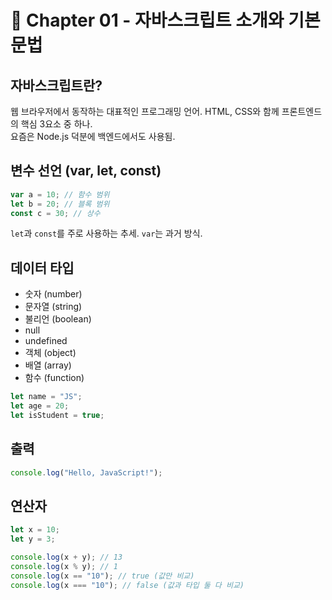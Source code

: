 # 📘 Chapter 01 - 자바스크립트 소개와 기본 문법

## 자바스크립트란?
웹 브라우저에서 동작하는 대표적인 프로그래밍 언어. HTML, CSS와 함께 프론트엔드의 핵심 3요소 중 하나.  
요즘은 Node.js 덕분에 백엔드에서도 사용됨.  

## 변수 선언 (var, let, const)
```js
var a = 10; // 함수 범위
let b = 20; // 블록 범위
const c = 30; // 상수
```

`let`과 `const`를 주로 사용하는 추세. `var`는 과거 방식.

## 데이터 타입
- 숫자 (number)
- 문자열 (string)
- 불리언 (boolean)
- null
- undefined
- 객체 (object)
- 배열 (array)
- 함수 (function)

```js
let name = "JS";
let age = 20;
let isStudent = true;
```

## 출력
```js
console.log("Hello, JavaScript!");
```

## 연산자
```js
let x = 10;
let y = 3;

console.log(x + y); // 13
console.log(x % y); // 1
console.log(x == "10"); // true (값만 비교)
console.log(x === "10"); // false (값과 타입 둘 다 비교)
```

